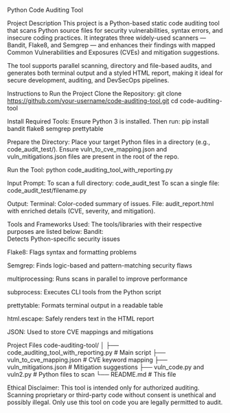 Python Code Auditing Tool

Project Description
This project is a Python-based static code auditing tool that scans Python source files for security vulnerabilities, syntax errors, and insecure coding practices. It integrates three widely-used scanners — Bandit, Flake8, and Semgrep — and enhances their findings with mapped Common Vulnerabilities and Exposures (CVEs) and mitigation suggestions.

The tool supports parallel scanning, directory and file-based audits, and generates both terminal output and a styled HTML report, making it ideal for secure development, auditing, and DevSecOps pipelines.

Instructions to Run the Project
Clone the Repository: git clone https://github.com/your-username/code-auditing-tool.git cd code-auditing-tool

Install Required Tools: Ensure Python 3 is installed. Then run: pip install bandit flake8 semgrep prettytable

Prepare the Directory: Place your target Python files in a directory (e.g., code_audit_test/). Ensure vuln_to_cve_mapping.json and vuln_mitigations.json files are present in the root of the repo.

Run the Tool: python code_auditing_tool_with_reporting.py

Input Prompt: To scan a full directory: code_audit_test To scan a single file: code_audit_test/filename.py

Output:
Terminal: Color-coded summary of issues. File: audit_report.html with enriched details (CVE, severity, and mitigation).

Tools and Frameworks Used:
The tools/libraries with their respective purposes are listed below:
Bandit:              
Detects Python-specific security issues

Flake8:
Flags syntax and formatting problems

Semgrep:
Finds logic-based and pattern-matching security flaws

multiprocessing:
Runs scans in parallel to improve performance

subprocess:
Executes CLI tools from the Python script

prettytable:
Formats terminal output in a readable table

html.escape:
Safely renders text in the HTML report

JSON:
Used to store CVE mappings and mitigations

Project Files
code-auditing-tool/ │ ├── code_auditing_tool_with_reporting.py # Main script ├── vuln_to_cve_mapping.json # CVE keyword mapping ├── vuln_mitigations.json # Mitigation suggestions ├── vuln_code.py and vuln2.py # Python files to scan └── README.md # This file

Ethical Disclaimer: This tool is intended only for authorized auditing. Scanning proprietary or third-party code without consent is unethical and possibly illegal. Only use this tool on code you are legally permitted to audit.
